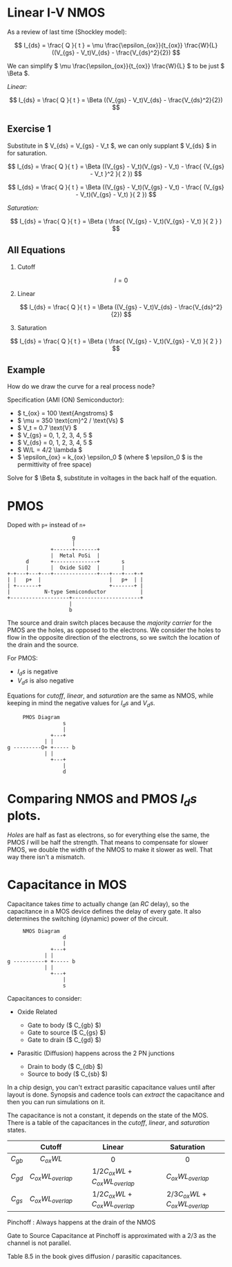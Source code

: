 # Linear I-V NMOS

As a review of last time (Shockley model): 

$$ I_{ds} = \frac{ Q }{ t } = \mu \frac{\epsilon_{ox}}{t_{ox}} \frac{W}{L} ((V_{gs} - V_t)V_{ds} - \frac{V_{ds}^2}{2}) $$

We can simplify $ \mu \frac{\epsilon_{ox}}{t_{ox}} \frac{W}{L} $ to be just $ \Beta $.

_Linear:_ 

$$ I_{ds} = \frac{ Q }{ t } = \Beta ((V_{gs} - V_t)V_{ds} - \frac{V_{ds}^2}{2}) $$

## Exercise 1

Substitute in $ V_{ds} = V_{gs} - V_t $, we can only supplant $ V_{ds} $ in for saturation.

$$ I_{ds} = \frac{ Q }{ t } = \Beta ((V_{gs} - V_t)(V_{gs} - V_t) - \frac{ {V_{gs} - V_t }^2 }{ 2 }) $$

$$ I_{ds} = \frac{ Q }{ t } = \Beta ((V_{gs} - V_t)(V_{gs} - V_t) - \frac{ (V_{gs} - V_t)(V_{gs} - V_t) }{ 2 }) $$

_Saturation:_ 

$$ I_{ds} = \frac{ Q }{ t } = \Beta ( \frac{ (V_{gs} - V_t)(V_{gs} - V_t) }{ 2 } ) $$

## All Equations 

1. Cutoff 
    
   $$ I = 0 $$ 

2. Linear 

   $$ I_{ds} = \frac{ Q }{ t } = \Beta ((V_{gs} - V_t)V_{ds} - \frac{V_{ds}^2}{2}) $$ 

3. Saturation 
    
$$ I_{ds} = \frac{ Q }{ t } = \Beta ( \frac{ (V_{gs} - V_t)(V_{gs} - V_t) }{ 2 } ) $$

## Example 

How do we draw the curve for a real process node?

Specification (AMI (ON) Semiconductor):

- $ t_{ox} = 100 \text{Angstroms} $
- $ \mu = 350 \text{cm}^2 / \text{Vs} $
- $ V_t = 0.7 \text{V} $ 
- $ V_{gs} = 0, 1, 2, 3, 4, 5 $
- $ V_{ds} = 0, 1, 2, 3, 4, 5 $
- $ W/L = 4/2 \lambda $
- $ \epsilon_{ox} = k_{ox} \epsilon_0 $ (where $ \epsilon_0 $ is the permittivity of free space)

Solve for $ \Beta $, substitute in voltages in the back half of the equation.

# PMOS 

Doped with `p+` instead of `n+`

```
                     g
                     |
              +------+-------+
              |  Metal PoSi  |
      d       +--------------+       s
      |       |  Oxide SiO2  |       |
+-+---+---+---+--------------+---+---+---+-+
| |   p+  |                      |   p+  | |
| +-------+                      +-------+ |
|           N-type Semiconductor           |
+-------------------+----------------------+
                    |
                    b
```

The source and drain switch places because the _majority carrier_ for the PMOS are the 
holes, as opposed to the electrons. We consider the holes to flow in the opposite 
direction of the electrons, so we switch the location of the drain and the source.

For PMOS:

- $I_ds$ is negative 
- $V_ds$ is also negative

Equations for _cutoff_, _linear_, and _saturation_ are the same as NMOS, while keeping in
mind the negative values for $I_ds$ and $V_ds$.

```
     PMOS Diagram
                  s
                  |
              +---+
            | |
g ---------O+ +----- b
            | |
              +---+
                  |
                  d
```

# Comparing NMOS and PMOS $I_ds$ plots.

_Holes_ are half as fast as electrons, so for everything else the same, the PMOS $I$ will be 
half the strength. That means to compensate for slower PMOS, we double the width of the NMOS
to make it slower as well. That way there isn't a mismatch.

# Capacitance in MOS

Capacitance takes _time_ to actually change (an _RC_ delay), so the capacitance in a MOS 
device defines the delay of every gate. It also determines the switching (dynamic) 
power of the circuit.

```
     NMOS Diagram
                  d
                  |
              +---+
            | |
g ----------+ +----- b
            | |
              +---+
                  |
                  s
```

Capacitances to consider:

- Oxide Related
  + Gate to body ($ C_{gb} $) 
  + Gate to source ($ C_{gs} $)
  + Gate to drain ($ C_{gd} $)

- Parasitic (Diffusion) happens across the 2 PN junctions
  + Drain to body ($ C_{db} $) 
  + Source to body ($ C_{sb} $)

In a chip design, you can't extract parasitic capacitance values until after layout is done. 
Synopsis and cadence tools can _extract_ the capacitance and then you can run simulations on 
it.

The capacitance is not a constant, it depends on the state of the MOS. There is a table of the 
capacitances in the _cutoff_, _linear_, and _saturation_ states.

|     | Cutoff | Linear | Saturation |
|:---:|:---:|:---:|:---:|
| $C_{gb}$ | $C_{ox}WL$ |0 |0 |
| $C_{gd}$ | $C_{ox}WL_{overlap}$ |$1/2 C_{ox}WL + C_{ox}WL_{overlap}$ | $C_{ox}WL_{overlap}$ |
| $C_{gs}$ | $C_{ox}WL_{overlap}$ |$1/2 C_{ox}WL + C_{ox}WL_{overlap}$ | $2/3 C_{ox}WL + C_{ox}WL_{overlap}$|

Pinchoff
: Always happens at the drain of the NMOS 

Gate to Source Capacitance at Pinchoff is approximated with a 2/3 as the channel is not parallel.

Table 8.5 in the book gives diffusion / parasitic capacitances.
